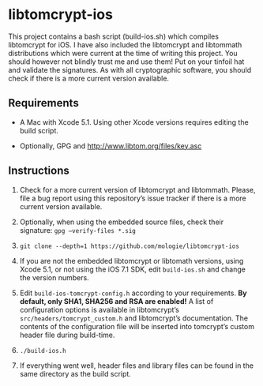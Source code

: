 # libtomcrypt-ios

This project contains a bash script (build-ios.sh) which compiles
libtomcrypt for iOS. I have also included the libtomcrypt and libtommath
distributions which were current at the time of writing this project.
You should however not blindly trust me and use them! Put on your
tinfoil hat and validate the signatures. As with all cryptographic
software, you should check if there is a more current version available.

## Requirements

-   A Mac with Xcode 5.1. Using other Xcode versions requires editing
    the build script.

-   Optionally, GPG and http://www.libtom.org/files/key.asc

## Instructions

1.  Check for a more current version of libtomcrypt and libtommath.
    Please, file a bug report using this repository’s issue tracker if
    there is a more current version available.

2.  Optionally, when using the embedded source files, check their
    signature: `gpg —verify-files *.sig`

3.  `git clone --depth=1 https://github.com/mologie/libtomcrypt-ios`

4.  If you are not the embedded libtomcrypt or libtomath versions, using
    Xcode 5.1, or not using the iOS 7.1 SDK, edit `build-ios.sh` and
    change the version numbers.

5.  Edit `build-ios-tomcrypt-config.h` according to your requirements.
    **By default, only SHA1, SHA256 and RSA are enabled!** A list of
    configuration options is available in libtomcrypt’s
    `src/headers/tomcrypt_custom.h` and libtomcrypt’s documentation. The
    contents of the configuration file will be inserted into tomcrypt’s
    custom header file during build-time.

6.  `./build-ios.h`

7.  If everything went well, header files and library files can be found
    in the same directory as the build script.


